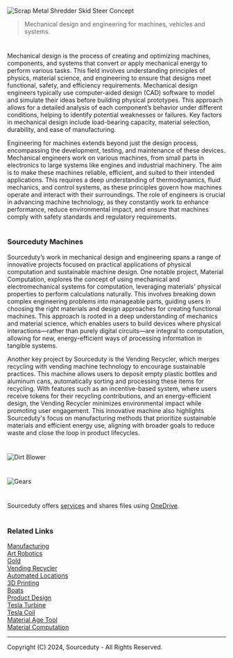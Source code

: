 ![Scrap Metal Shredder Skid Steer Concept](https://github.com/user-attachments/assets/6d622f06-7b50-4546-921b-c4ad41037e13)

> Mechanical design and engineering for machines, vehicles and systems.

#

Mechanical design is the process of creating and optimizing machines, components, and systems that convert or apply mechanical energy to perform various tasks. This field involves understanding principles of physics, material science, and engineering to ensure that designs meet functional, safety, and efficiency requirements. Mechanical design engineers typically use computer-aided design (CAD) software to model and simulate their ideas before building physical prototypes. This approach allows for a detailed analysis of each component’s behavior under different conditions, helping to identify potential weaknesses or failures. Key factors in mechanical design include load-bearing capacity, material selection, durability, and ease of manufacturing.

Engineering for machines extends beyond just the design process, encompassing the development, testing, and maintenance of these devices. Mechanical engineers work on various machines, from small parts in electronics to large systems like engines and industrial machinery. The aim is to make these machines reliable, efficient, and suited to their intended applications. This requires a deep understanding of thermodynamics, fluid mechanics, and control systems, as these principles govern how machines operate and interact with their surroundings. The role of engineers is crucial in advancing machine technology, as they constantly work to enhance performance, reduce environmental impact, and ensure that machines comply with safety standards and regulatory requirements.

#
### Sourceduty Machines

Sourceduty’s work in mechanical design and engineering spans a range of innovative projects focused on practical applications of physical computation and sustainable machine design. One notable project, Material Computation, explores the concept of using mechanical and electromechanical systems for computation, leveraging materials' physical properties to perform calculations naturally. This involves breaking down complex engineering problems into manageable parts, guiding users in choosing the right materials and design approaches for creating functional machines. This approach is rooted in a deep understanding of mechanics and material science, which enables users to build devices where physical interactions—rather than purely digital circuits—are integral to computation, allowing for new, energy-efficient ways of processing information in tangible systems.

Another key project by Sourceduty is the Vending Recycler, which merges recycling with vending machine technology to encourage sustainable practices. This machine allows users to deposit empty plastic bottles and aluminum cans, automatically sorting and processing these items for recycling. With features such as an incentive-based system, where users receive tokens for their recycling contributions, and an energy-efficient design, the Vending Recycler minimizes environmental impact while promoting user engagement. This innovative machine also highlights Sourceduty's focus on manufacturing methods that prioritize sustainable materials and efficient energy use, aligning with broader goals to reduce waste and close the loop in product lifecycles.

#
![Dirt Blower](https://github.com/user-attachments/assets/c42773cd-4328-47df-b859-0809bb2a4afa)
#
![Gears](https://github.com/user-attachments/assets/b97f6a92-64a0-4ece-b582-59b1404496d5)


#
Sourceduty offers <a href="https://github.com/sourceduty/Sourceduty_Services">services</a> and shares files using <a href="https://1drv.ms/u/s!AumZxqj6wFkfhxSi1JbL7tJmhDCR?e=Rp0Jnr">OneDrive</a>.
#
### Related Links

[Manufacturing](https://github.com/sourceduty/Manufacturing)
<br>
[Art Robotics](https://github.com/sourceduty/Art_Robotics)
<br>
[Gold](https://github.com/sourceduty/Gold)
<br>
[Vending Recycler](https://github.com/sourceduty/Vending_Recycler)
<br>
[Automated Locations](https://github.com/sourceduty/Automated_Locations)
<br>
[3D Printing](https://github.com/sourceduty/3D_Printing)
<br>
[Boats](https://github.com/sourceduty/Boats)
<br>
[Product Design](https://github.com/sourceduty/Product_Design)
<br>
[Tesla Turbine](https://github.com/sourceduty/Tesla_Turbine)
<br>
[Tesla Coil](https://github.com/sourceduty/Tesla_Coil)
<br>
[Material Age Tool](https://github.com/sourceduty/Material_Age_Tool)
<br>
[Material Computation](https://github.com/sourceduty/Material_Computation)

***
Copyright (C) 2024, Sourceduty - All Rights Reserved.
